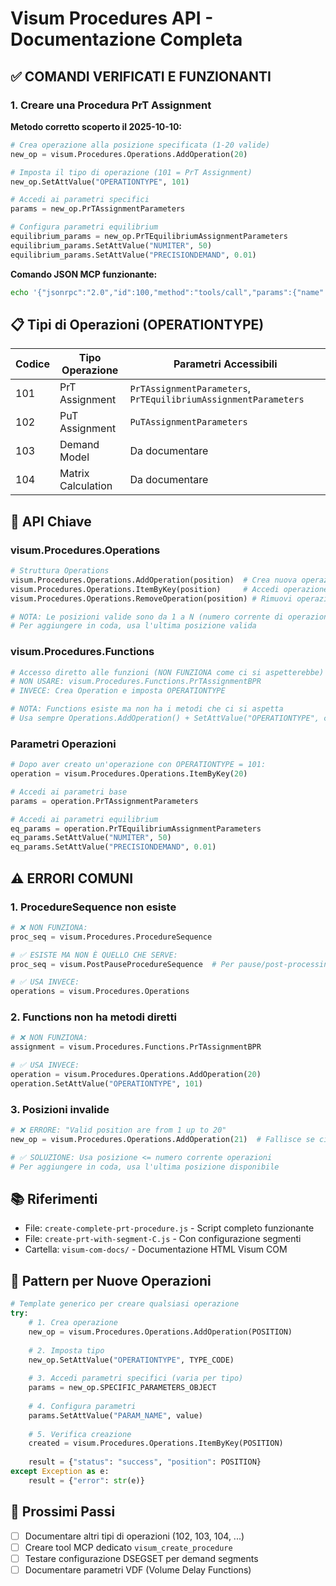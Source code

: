 # Visum Procedures API - Documentazione Completa

## ✅ COMANDI VERIFICATI E FUNZIONANTI

### 1. Creare una Procedura PrT Assignment

**Metodo corretto scoperto il 2025-10-10:**

```python
# Crea operazione alla posizione specificata (1-20 valide)
new_op = visum.Procedures.Operations.AddOperation(20)

# Imposta il tipo di operazione (101 = PrT Assignment)
new_op.SetAttValue("OPERATIONTYPE", 101)

# Accedi ai parametri specifici
params = new_op.PrTAssignmentParameters

# Configura parametri equilibrium
equilibrium_params = new_op.PrTEquilibriumAssignmentParameters
equilibrium_params.SetAttValue("NUMITER", 50)
equilibrium_params.SetAttValue("PRECISIONDEMAND", 0.01)
```

**Comando JSON MCP funzionante:**

```bash
echo '{"jsonrpc":"2.0","id":100,"method":"tools/call","params":{"name":"project_execute","arguments":{"projectId":"PROJECT_ID_QUI","code":"try:\n    new_op = visum.Procedures.Operations.AddOperation(20)\n    new_op.SetAttValue(\"OPERATIONTYPE\", 101)\n    result = {\"status\": \"success\", \"message\": \"PrT Assignment creata\"}\nexcept Exception as e:\n    result = {\"error\": str(e)}","description":"Crea PrT Assignment"}}}' | node build/index.js
```

## 📋 Tipi di Operazioni (OPERATIONTYPE)

| Codice | Tipo Operazione | Parametri Accessibili |
|--------|----------------|----------------------|
| 101 | PrT Assignment | `PrTAssignmentParameters`, `PrTEquilibriumAssignmentParameters` |
| 102 | PuT Assignment | `PuTAssignmentParameters` |
| 103 | Demand Model | Da documentare |
| 104 | Matrix Calculation | Da documentare |

## 🔑 API Chiave

### visum.Procedures.Operations

```python
# Struttura Operations
visum.Procedures.Operations.AddOperation(position)  # Crea nuova operazione
visum.Procedures.Operations.ItemByKey(position)     # Accedi operazione esistente
visum.Procedures.Operations.RemoveOperation(position) # Rimuovi operazione

# NOTA: Le posizioni valide sono da 1 a N (numero corrente di operazioni)
# Per aggiungere in coda, usa l'ultima posizione valida
```

### visum.Procedures.Functions

```python
# Accesso diretto alle funzioni (NON FUNZIONA come ci si aspetterebbe)
# NON USARE: visum.Procedures.Functions.PrTAssignmentBPR
# INVECE: Crea Operation e imposta OPERATIONTYPE

# NOTA: Functions esiste ma non ha i metodi che ci si aspetta
# Usa sempre Operations.AddOperation() + SetAttValue("OPERATIONTYPE", code)
```

### Parametri Operazioni

```python
# Dopo aver creato un'operazione con OPERATIONTYPE = 101:
operation = visum.Procedures.Operations.ItemByKey(20)

# Accedi ai parametri base
params = operation.PrTAssignmentParameters

# Accedi ai parametri equilibrium
eq_params = operation.PrTEquilibriumAssignmentParameters
eq_params.SetAttValue("NUMITER", 50)
eq_params.SetAttValue("PRECISIONDEMAND", 0.01)
```

## ⚠️ ERRORI COMUNI

### 1. ProcedureSequence non esiste
```python
# ❌ NON FUNZIONA:
proc_seq = visum.Procedures.ProcedureSequence

# ✅ ESISTE MA NON È QUELLO CHE SERVE:
proc_seq = visum.PostPauseProcedureSequence  # Per pause/post-processing

# ✅ USA INVECE:
operations = visum.Procedures.Operations
```

### 2. Functions non ha metodi diretti
```python
# ❌ NON FUNZIONA:
assignment = visum.Procedures.Functions.PrTAssignmentBPR

# ✅ USA INVECE:
operation = visum.Procedures.Operations.AddOperation(20)
operation.SetAttValue("OPERATIONTYPE", 101)
```

### 3. Posizioni invalide
```python
# ❌ ERRORE: "Valid position are from 1 up to 20"
new_op = visum.Procedures.Operations.AddOperation(21)  # Fallisce se ci sono solo 20 ops

# ✅ SOLUZIONE: Usa posizione <= numero corrente operazioni
# Per aggiungere in coda, usa l'ultima posizione disponibile
```

## 📚 Riferimenti

- File: `create-complete-prt-procedure.js` - Script completo funzionante
- File: `create-prt-with-segment-C.js` - Con configurazione segmenti
- Cartella: `visum-com-docs/` - Documentazione HTML Visum COM

## 🎯 Pattern per Nuove Operazioni

```python
# Template generico per creare qualsiasi operazione
try:
    # 1. Crea operazione
    new_op = visum.Procedures.Operations.AddOperation(POSITION)
    
    # 2. Imposta tipo
    new_op.SetAttValue("OPERATIONTYPE", TYPE_CODE)
    
    # 3. Accedi parametri specifici (varia per tipo)
    params = new_op.SPECIFIC_PARAMETERS_OBJECT
    
    # 4. Configura parametri
    params.SetAttValue("PARAM_NAME", value)
    
    # 5. Verifica creazione
    created = visum.Procedures.Operations.ItemByKey(POSITION)
    
    result = {"status": "success", "position": POSITION}
except Exception as e:
    result = {"error": str(e)}
```

## 🚀 Prossimi Passi

- [ ] Documentare altri tipi di operazioni (102, 103, 104, ...)
- [ ] Creare tool MCP dedicato `visum_create_procedure`
- [ ] Testare configurazione DSEGSET per demand segments
- [ ] Documentare parametri VDF (Volume Delay Functions)
